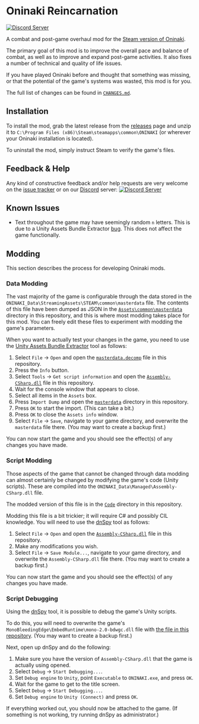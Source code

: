 # Oninaki Reincarnation

[![Discord Server](https://discordapp.com/api/guilds/660373899388780546/widget.png)](https://discord.gg/kMWvXbd)

A combat and post-game overhaul mod for the
[Steam version of Oninaki](https://store.steampowered.com/app/987720/ONINAKI).

The primary goal of this mod is to improve the overall pace and balance of
combat, as well as to improve and expand post-game activities. It also fixes a
number of technical and quality of life issues.

If you have played Oninaki before and thought that something was missing, or
that the potential of the game's systems was wasted, this mod is for you.

The full list of changes can be found in [`CHANGES.md`](CHANGES.md).

## Installation

To install the mod, grab the latest release from the
[releases](https://github.com/alexrp/oninaki-reincarnation/releases) page and
unzip it to `C:\Program Files (x86)\Steam\steamapps\common\ONINAKI` (or wherever
your Oninaki installation is located).

To uninstall the mod, simply instruct Steam to verify the game's files.

## Feedback & Help

Any kind of constructive feedback and/or help requests are very welcome on the
[issue tracker](https://github.com/alexrp/oninaki-reincarnation/issues) or on
our [Discord](https://discordapp.com) server:
[![Discord Server](https://discordapp.com/api/guilds/660373899388780546/widget.png)](https://discord.gg/kMWvXbd)

## Known Issues

* Text throughout the game may have seemingly random `n` letters. This is due to
  a Unity Assets Bundle Extractor
  [bug](https://github.com/DerPopo/UABE/issues/314). This does not affect the
  game functionally.

## Modding

This section describes the process for developing Oninaki mods.

### Data Modding

The vast majority of the game is configurable through the data stored in the
`ONINAKI_Data\StreamingAssets\STEAM\common\masterdata` file. The contents of
this file have been dumped as JSON in the
[`Assets\common\masterdata`](Assets/common/masterdata) directory in this
repository, and this is where most modding takes place for this mod. You can
freely edit these files to experiment with modding the game's parameters.

When you want to actually test your changes in the game, you need to use the
[Unity Assets Bundle Extractor](UABE) tool as follows:

1. Select `File` -> `Open` and open the
   [`masterdata.decomp`](Assets/common/masterdata.decomp) file in this
   repository.
2. Press the `Info` button.
3. Select `Tools` -> `Get script information` and open the
   [`Assembly-CSharp.dll`](Code/Assembly-CSharp.dll) file in this repository.
4. Wait for the console window that appears to close.
5. Select all items in the `Assets` box.
6. Press `Import Dump` and open the [`masterdata`](Assets/common/masterdata)
   directory in this repository.
7. Press `OK` to start the import. (This can take a bit.)
8. Press `OK` to close the `Assets info` window.
9. Select `File` -> `Save`, navigate to your game directory, and overwrite the
   `masterdata` file there. (You may want to create a backup first.)

You can now start the game and you should see the effect(s) of any changes you
have made.

### Script Modding

Those aspects of the game that cannot be changed through data modding can
almost certainly be changed by modifying the game's code (Unity scripts). These
are compiled into the `ONINAKI_Data\Managed\Assembly-CSharp.dll` file.

The modded version of this file is in the [`Code`](Code) directory in this
repository.

Modding this file is a bit trickier; it will require C# and possibly CIL
knowledge. You will need to use the [dnSpy](dnSpy) tool as follows:

1. Select `File` -> `Open` and open the
   [`Assembly-CSharp.dll`](Code/Assembly-CSharp.dll) file in this repository.
2. Make any modifications you wish.
3. Select `File` -> `Save Module...`, navigate to your game directory, and
   overwrite the `Assembly-CSharp.dll` file there. (You may want to create a
   backup first.)

You can now start the game and you should see the effect(s) of any changes you
have made.

### Script Debugging

Using the [dnSpy](dnSpy) tool, it is possible to debug the game's Unity
scripts.

To do this, you will need to overwrite the game's
`MonoBleedingEdge\EmbedRuntime\mono-2.0-bdwgc.dll` file with
[the file in this repository](dnSpy/mono-2.0-bdwgc.dll). (You may want to
create a backup first.)

Next, open up dnSpy and do the following:

1. Make sure you have the version of `Assembly-CSharp.dll` that the game is
   actually using opened.
2. Select `Debug` -> `Start Debugging...`.
3. Set `Debug engine` to `Unity`, point `Executable` to `ONINAKI.exe`, and press
   `OK`.
4. Wait for the game to get to the title screen.
5. Select `Debug` -> `Start Debugging...`.
6. Set `Debug engine` to `Unity (Connect)` and press `OK`.

If everything worked out, you should now be attached to the game. (If something
is not working, try running dnSpy as administrator.)
